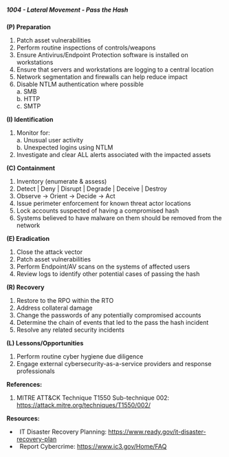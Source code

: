 ##### **1004 - Lateral Movement - Pass the Hash**

**(P) Preparation**

1.  Patch asset vulnerabilities
2.  Perform routine inspections of controls/weapons
3.  Ensure Antivirus/Endpoint Protection software is installed on workstations
4.  Ensure that servers and workstations are logging to a central location
5.  Network segmentation and firewalls can help reduce impact
6.  Disable NTLM authentication where possible  
    a. SMB  
    b. HTTP  
    c. SMTP

**(I) Identification**

1.  Monitor for:  
    a. Unusual user activity  
    b. Unexpected logins using NTLM
2.  Investigate and clear ALL alerts associated with the impacted assets

**(C) Containment**

1.  Inventory (enumerate & assess)
2.  Detect | Deny | Disrupt | Degrade | Deceive | Destroy
3.  Observe -> Orient -> Decide -> Act
4.  Issue perimeter enforcement for known threat actor locations
5.  Lock accounts suspected of having a compromised hash
6.  Systems believed to have malware on them should be removed from the network

**(E) Eradication**

1.  Close the attack vector
2.  Patch asset vulnerabilities
3.  Perform Endpoint/AV scans on the systems of affected users
4.  Review logs to identify other potential cases of passing the hash

**(R) Recovery**

1.  Restore to the RPO within the RTO
2.  Address collateral damage
3.  Change the passwords of any potentially compromised accounts
4.  Determine the chain of events that led to the pass the hash incident
5.  Resolve any related security incidents

**(L) Lessons/Opportunities**

1.  Perform routine cyber hygiene due diligence
2.  Engage external cybersecurity-as-a-service providers and response professionals

**References:**

1.  MITRE ATT&CK Technique T1550 Sub-technique 002: https://attack.mitre.org/techniques/T1550/002/

**Resources:**


*    IT Disaster Recovery Planning: https://www.ready.gov/it-disaster-recovery-plan
*    Report Cybercrime: https://www.ic3.gov/Home/FAQ


  

